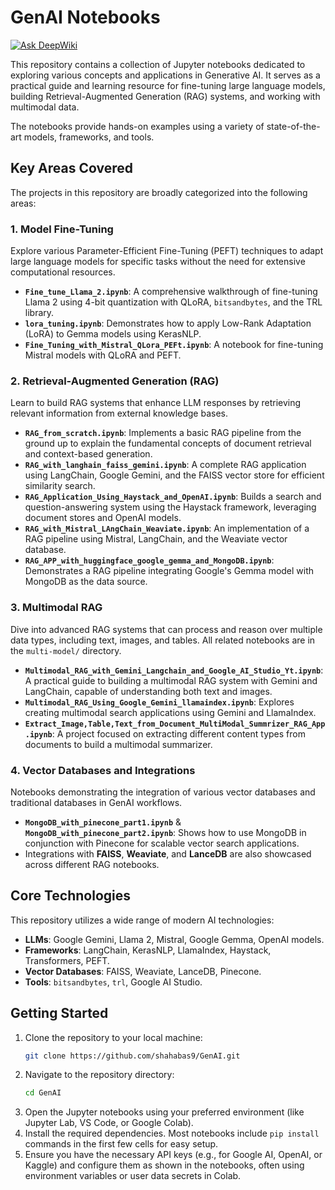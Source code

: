 # GenAI Notebooks
[![Ask DeepWiki](https://devin.ai/assets/askdeepwiki.png)](https://deepwiki.com/shahabas9/GenAI)

This repository contains a collection of Jupyter notebooks dedicated to exploring various concepts and applications in Generative AI. It serves as a practical guide and learning resource for fine-tuning large language models, building Retrieval-Augmented Generation (RAG) systems, and working with multimodal data.

The notebooks provide hands-on examples using a variety of state-of-the-art models, frameworks, and tools.

## Key Areas Covered

The projects in this repository are broadly categorized into the following areas:

### 1. Model Fine-Tuning

Explore various Parameter-Efficient Fine-Tuning (PEFT) techniques to adapt large language models for specific tasks without the need for extensive computational resources.

*   **`Fine_tune_Llama_2.ipynb`**: A comprehensive walkthrough of fine-tuning Llama 2 using 4-bit quantization with QLoRA, `bitsandbytes`, and the TRL library.
*   **`lora_tuning.ipynb`**: Demonstrates how to apply Low-Rank Adaptation (LoRA) to Gemma models using KerasNLP.
*   **`Fine_Tuning_with_Mistral_QLora_PEFt.ipynb`**: A notebook for fine-tuning Mistral models with QLoRA and PEFT.

### 2. Retrieval-Augmented Generation (RAG)

Learn to build RAG systems that enhance LLM responses by retrieving relevant information from external knowledge bases.

*   **`RAG_from_scratch.ipynb`**: Implements a basic RAG pipeline from the ground up to explain the fundamental concepts of document retrieval and context-based generation.
*   **`RAG_with_langhain_faiss_gemini.ipynb`**: A complete RAG application using LangChain, Google Gemini, and the FAISS vector store for efficient similarity search.
*   **`RAG_Application_Using_Haystack_and_OpenAI.ipynb`**: Builds a search and question-answering system using the Haystack framework, leveraging document stores and OpenAI models.
*   **`RAG_with_Mistral_LAngChain_Weaviate.ipynb`**: An implementation of a RAG pipeline using Mistral, LangChain, and the Weaviate vector database.
*   **`RAG_APP_with_huggingface_google_gemma_and_MongoDB.ipynb`**: Demonstrates a RAG pipeline integrating Google's Gemma model with MongoDB as the data source.

### 3. Multimodal RAG

Dive into advanced RAG systems that can process and reason over multiple data types, including text, images, and tables. All related notebooks are in the `multi-model/` directory.

*   **`Multimodal_RAG_with_Gemini_Langchain_and_Google_AI_Studio_Yt.ipynb`**: A practical guide to building a multimodal RAG system with Gemini and LangChain, capable of understanding both text and images.
*   **`Multimodal_RAG_Using_Google_Gemini_llamaindex.ipynb`**: Explores creating multimodal search applications using Gemini and LlamaIndex.
*   **`Extract_Image,Table,Text_from_Document_MultiModal_Summrizer_RAG_App.ipynb`**: A project focused on extracting different content types from documents to build a multimodal summarizer.

### 4. Vector Databases and Integrations

Notebooks demonstrating the integration of various vector databases and traditional databases in GenAI workflows.

*   **`MongoDB_with_pinecone_part1.ipynb`** & **`MongoDB_with_pinecone_part2.ipynb`**: Shows how to use MongoDB in conjunction with Pinecone for scalable vector search applications.
*   Integrations with **FAISS**, **Weaviate**, and **LanceDB** are also showcased across different RAG notebooks.

## Core Technologies

This repository utilizes a wide range of modern AI technologies:

*   **LLMs**: Google Gemini, Llama 2, Mistral, Google Gemma, OpenAI models.
*   **Frameworks**: LangChain, KerasNLP, LlamaIndex, Haystack, Transformers, PEFT.
*   **Vector Databases**: FAISS, Weaviate, LanceDB, Pinecone.
*   **Tools**: `bitsandbytes`, `trl`, Google AI Studio.

## Getting Started

1.  Clone the repository to your local machine:
    ```sh
    git clone https://github.com/shahabas9/GenAI.git
    ```
2.  Navigate to the repository directory:
    ```sh
    cd GenAI
    ```
3.  Open the Jupyter notebooks using your preferred environment (like Jupyter Lab, VS Code, or Google Colab).
4.  Install the required dependencies. Most notebooks include `pip install` commands in the first few cells for easy setup.
5.  Ensure you have the necessary API keys (e.g., for Google AI, OpenAI, or Kaggle) and configure them as shown in the notebooks, often using environment variables or user data secrets in Colab.